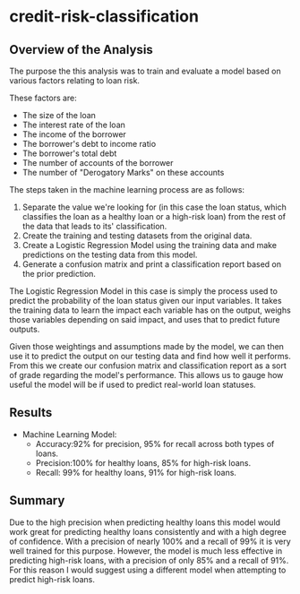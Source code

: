 # credit-risk-classification

## Overview of the Analysis

The purpose the this analysis was to train and evaluate a model based on various factors relating to loan risk.

These factors are:
  * The size of the loan
  * The interest rate of the loan
  * The income of the borrower
  * The borrower's debt to income ratio
  * The borrower's total debt
  * The number of accounts of the borrower
  * The number of "Derogatory Marks" on these accounts

The steps taken in the machine learning process are as follows:
  1. Separate the value we're looking for (in this case the loan status, which classifies the loan as a healthy loan or a high-risk loan) from the rest of the data that leads to its' classification.
  2. Create the training and testing datasets from the original data.
  3. Create a Logistic Regression Model using the training data and make predictions on the testing data from this model.
  4. Generate a confusion matrix and print a classification report based on the prior prediction.

The Logistic Regression Model in this case is simply the process used to predict the probability of the loan status given our input variables. It takes the training data to learn the impact each variable has on the output, weighs those variables depending on said impact, and uses that to predict future outputs.

Given those weightings and assumptions made by the model, we can then use it to predict the output on our testing data and find how well it performs. From this we create our confusion matrix and classification report as a sort of grade regarding the model's performance. This allows us to gauge how useful the model will be if used to predict real-world loan statuses.

## Results

* Machine Learning Model:
  * Accuracy:92% for precision, 95% for recall across both types of loans.
  * Precision:100% for healthy loans, 85% for high-risk loans.
  * Recall: 99% for healthy loans, 91% for high-risk loans.

## Summary

Due to the high precision when predicting healthy loans this model would work great for predicting healthy loans consistently and with a high degree of confidence. With a precision of nearly 100% and a recall of 99% it is very well trained for this purpose. However, the model is much less effective in predicting high-risk loans, with a precision of only 85% and a recall of 91%. For this reason I would suggest using a different model when attempting to predict high-risk loans.